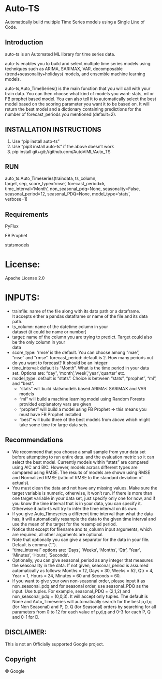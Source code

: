 <h1 id="auto-ts">Auto-TS</h1>
<p>Automatically build multiple Time Series models using a Single Line of Code.</p>
<h2 id="introduction">Introduction</h2>
<p>auto-ts is an Automated ML library for time series data.</p>
<p>auto-ts enables you to build and select multiple time series models using techniques such as ARIMA, SARIMAX, VAR, decomposable (trend+seasonality+holidays) models, and ensemble machine learning models.</p>
<p>auto-ts,Auto_TimeSeries() is the main function that you will call with your train data. You can then choose what kind of models you want: stats, ml or FB prophet based model. You can also tell it to automatically select the best model based on the scoring parameter you want it to be based on. It will return the best model and a dictionary containing predictions for the number of forecast_periods you mentioned (default=2).</p>
<h2 id="installation-instructions">INSTALLATION INSTRUCTIONS</h2>
<ol>
<li>Use “pip install auto-ts”</li>
<li>Use “pip3 install auto-ts” if the above doesn’t work</li>
<li>pip install git+git://github.com/AutoViML/Auto_TS</li>
</ol>
<h2 id="run">RUN</h2>
<p>auto_ts.Auto_Timeseries(traindata, ts_column,<br>
target, sep,  score_type=‘rmse’, forecast_period=5,<br>
time_interval=‘Month’, non_seasonal_pdq=None, seasonality=False,<br>
seasonal_period=12, seasonal_PDQ=None, model_type=‘stats’,<br>
verbose=1)</p>
<h2 id="requirements">Requirements</h2>
<p>PyFlux</p>
<p>FB Prophet</p>
<p>statsmodels</p>
<h1 id="license">License:</h1>
<p>Apache License 2.0</p>
<h1 id="inputs">INPUTS:</h1>
<ul>
<li>trainfile: name of the file along with its data path or a dataframe.<br>
It accepts either a pandas dataframe or name of the file and its data path.</li>
<li>ts_column: name of the datetime column in your<br>
dataset (it could be name or number)</li>
<li>target: name of the column you   are trying to predict. Target could also be the only column in your<br>
data</li>
<li>score_type: ‘rmse’ is the default. You can choose among “mae”,<br>
“mse” and “rmse”.   forecast_period: default is 2. How many periods out do you want to forecast? It should be an integer</li>
<li>time_interval: default is “Month”. What is the time period in your data set. Options are: “day”,   ‘month’,‘week’,‘year’,‘quarter’ etc.</li>
<li>model_type:   default is “stats”. Choice is between “stats”, “prophet”, “ml”, and “best”.
<ul>
<li>“stats” will build statsmodels based ARIMA&lt; SARIMAX and VAR models</li>
<li>“ml” will build a machine learning model using Random Forests provided explanatory vars are given</li>
<li>“prophet” will build a model using FB Prophet -&gt; this means you must have FB Prophet installed</li>
<li>“best” will build three of the best models from above which might take some time for large data sets.</li>
</ul>
</li>
</ul>
<h2 id="recommendations">Recommendations</h2>
<ul>
<li>We recommend that you choose a small sample from your data set before attempting to run entire data. and the evaluation metric so it can select the best model. Currently models within “stats” are compared using AIC and BIC. However, models across different types are compared using RMSE. The results of models are shown using RMSE and Normalized RMSE (ratio of RMSE to the standard deviation of actuals).</li>
<li>You must clean the data and not have any missing values. Make sure the target variable is numeric, otherwise, it won’t run. If there is more than one target variable in your data set, just specify only one for now, and if you know the time interval that is in your data, you can specify it. Otherwise it auto-ts will try to infer the time interval on its own.</li>
<li>If you give Auto_Timeseries a different time interval than what the data has, it will automatically resample the data to the given time interval and use the mean of the target for the resampled period.</li>
<li>Notice that except for filename and ts_column input arguments, which are required, all other arguments are optional.</li>
<li>Note that optionally you can give a separator for the data in your file. Default is comma (",").</li>
<li>“time_interval” options are: ‘Days’, ‘Weeks’, ‘Months’, ‘Qtr’, ‘Year’, ‘Minutes’, ‘Hours’, ‘Seconds’.</li>
<li>Optionally, you can give seasonal_period as any integer that measures the seasonality in the data. If not given, seasonal_period is assumed automatically as follows: Months = 12, Days = 30, Weeks = 52, Qtr = 4, Year = 1, Hours = 24, Minutes = 60 and Seconds = 60.</li>
<li>If you want to give your own non-seasonal order, please input it as non_seasonal_pdq and for seasonal order, use seasonal_PDQ as the input. Use tuples. For example, seasonal_PDQ = (2,1,2) and non_seasonal_pdq = (0,0,3). It will accept only tuples. The default is None and Auto_Timeseries will automatically search for the best p,d,q (for Non Seasonal) and P, D, Q (for Seasonal) orders by searching for all parameters from 0 to 12 for each value of p,d,q and 0-3 for each P, Q and 0-1 for D.</li>
</ul>
<h2 id="disclaimer">DISCLAIMER:</h2>
<p>This is not an Officially supported Google project.</p>
<h2 id="copyright">Copyright</h2>
<p>© Google</p>
